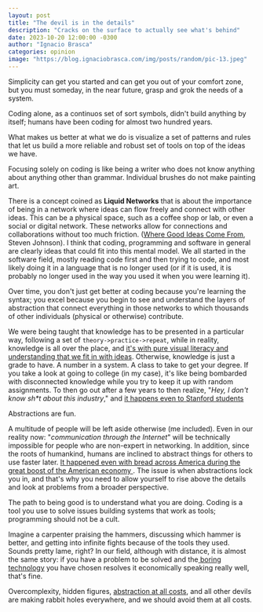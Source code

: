 ```yaml
---
layout: post
title: "The devil is in the details"
description: "Cracks on the surface to actually see what's behind"
date: 2023-10-20 12:00:00 -0300
author: "Ignacio Brasca"
categories: opinion
image: "https://blog.ignaciobrasca.com/img/posts/random/pic-13.jpeg"
---
```


Simplicity can get you started and can get you out of your comfort zone, but you must someday, in the near future, grasp and grok the needs of a system. 

Coding alone, as a continuos set of sort symbols, didn't build anything by itself; humans have been coding for almost two hundred years.

What makes us better at what we do is visualize a set of patterns and rules that let us build a more reliable and robust set of tools on top of the ideas we have. 

Focusing solely on coding is like being a writer who does not know anything about anything other than grammar. Individual brushes do not make painting art.

There is a concept coined as **Liquid Networks** that is about the importance of being in a network where ideas can flow freely and connect with other ideas. This can be a physical space, such as a coffee shop or lab, or even a social or digital network. These networks allow for connections and collaborations without too much friction. ([Where Good Ideas Come From](https://www.amazon.se/-/en/Steven-Johnson/dp/1594485380), Steven Johnson). I think that coding, programming and software in general are clearly ideas that could fit into this mental model. We all started in the software field, mostly reading code first and then trying to code, and most likely doing it in a language that is no longer used (or if it is used, it is probably no longer used in the way you used it when you were learning it).

Over time, you don't just get better at coding because you're learning the syntax; you excel because you begin to see and understand the layers of abstraction that connect everything in those networks to which thousands of other individuals (physical or otherwise) contribute.

We were being taught that knowledge has to be presented in a particular way, following a set of `theory->practice->repeat`, while in reality, knowledge is all over the place, and [it's with pure visual literacy and understanding that we fit in with ideas](https://www.youtube.com/watch?v=I90ZluYvHic). Otherwise, knowledge is just a grade to have. A number in a system. A class to take to get your degree. If you take a look at going to college (in my case), it's like being bombarded with disconnected knowledge while you try to keep it up with random assignments. To then go out after a few years to then realize, "*Hey, I don't know sh\*t about this industry*," and [it happens even to Stanford students](https://www.youtube.com/watch?v=4SiFgB1lGxw)

Abstractions are fun.

A multitude of people will be left aside otherwise (me included). Even in our reality now: "*communication through the Internet*" will be technically impossible for people who are non-expert in networking. In addition, since the roots of humankind, humans are inclined to abstract things for others to use faster later. [It happened even with bread across America during the great boost of the American economy ](https://www.saveur.com/article/Kitchen/Bread-History-America/). The issue is when abstractions lock you in, and that's why you need to allow yourself to rise above the details and look at problems from a broader perspective.

The path to being good is to understand what you are doing. Coding is a tool you use to solve issues building systems that work as tools; programming should not be a cult.

Imagine a carpenter praising the hammers, discussing which hammer is better, and getting into infinite fights because of the tools they used. Sounds pretty lame, right? In our field, although with distance, it is almost the same story: if you have a problem to be solved and the[ boring technology](https://mcfunley.com/choose-boring-technology) you have chosen resolves it economically speaking really well, that's fine.

Overcomplexity, hidden figures, [abstraction at all costs](https://unixsheikh.com/articles/we-have-used-too-many-levels-of-abstractions-and-now-the-future-looks-bleak.html), and all other devils are making rabbit holes everywhere, and we should avoid them at all costs.

